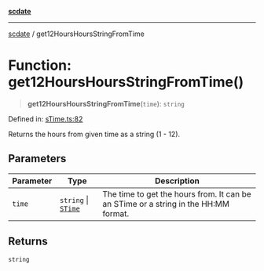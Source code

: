 [**scdate**](../README.md)

---

[scdate](../README.md) / get12HoursHoursStringFromTime

# Function: get12HoursHoursStringFromTime()

> **get12HoursHoursStringFromTime**(`time`): `string`

Defined in: [sTime.ts:82](https://github.com/ericvera/scdate/blob/main/src/sTime.ts#L82)

Returns the hours from given time as a string (1 - 12).

## Parameters

| Parameter | Type                                       | Description                                                                         |
| --------- | ------------------------------------------ | ----------------------------------------------------------------------------------- |
| `time`    | `string` \| [`STime`](../classes/STime.md) | The time to get the hours from. It can be an STime or a string in the HH:MM format. |

## Returns

`string`
